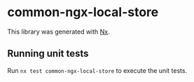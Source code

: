 # common-ngx-local-store

This library was generated with [Nx](https://nx.dev).

## Running unit tests

Run `nx test common-ngx-local-store` to execute the unit tests.
